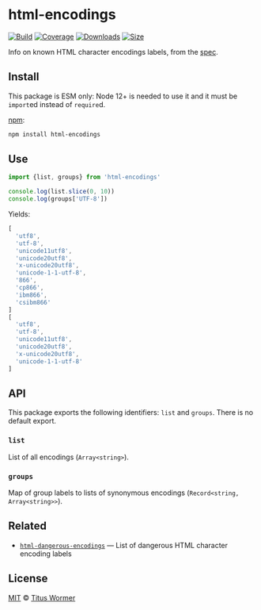 # html-encodings

[![Build][build-badge]][build]
[![Coverage][coverage-badge]][coverage]
[![Downloads][downloads-badge]][downloads]
[![Size][size-badge]][size]

Info on known HTML character encodings labels, from the [spec][].

## Install

This package is ESM only: Node 12+ is needed to use it and it must be `import`ed
instead of `require`d.

[npm][]:

```sh
npm install html-encodings
```

## Use

```js
import {list, groups} from 'html-encodings'

console.log(list.slice(0, 10))
console.log(groups['UTF-8'])
```

Yields:

```js
[
  'utf8',
  'utf-8',
  'unicode11utf8',
  'unicode20utf8',
  'x-unicode20utf8',
  'unicode-1-1-utf-8',
  '866',
  'cp866',
  'ibm866',
  'csibm866'
]
[
  'utf8',
  'utf-8',
  'unicode11utf8',
  'unicode20utf8',
  'x-unicode20utf8',
  'unicode-1-1-utf-8'
]
```

## API

This package exports the following identifiers: `list` and `groups`.
There is no default export.

### `list`

List of all encodings (`Array<string>`).

### `groups`

Map of group labels to lists of synonymous encodings
(`Record<string, Array<string>>`).

## Related

*   [`html-dangerous-encodings`](https://github.com/wooorm/html-dangerous-encodings)
    — List of dangerous HTML character encoding labels

## License

[MIT][license] © [Titus Wormer][author]

<!-- Definition -->

[build-badge]: https://github.com/wooorm/html-encodings/workflows/main/badge.svg

[build]: https://github.com/wooorm/html-encodings/actions

[coverage-badge]: https://img.shields.io/codecov/c/github/wooorm/html-encodings.svg

[coverage]: https://codecov.io/github/wooorm/html-encodings

[downloads-badge]: https://img.shields.io/npm/dm/html-encodings.svg

[downloads]: https://www.npmjs.com/package/html-encodings

[size-badge]: https://img.shields.io/bundlephobia/minzip/html-encodings.svg

[size]: https://bundlephobia.com/result?p=html-encodings

[npm]: https://docs.npmjs.com/cli/install

[license]: license

[author]: https://wooorm.com

[spec]: https://encoding.spec.whatwg.org/#names-and-labels

